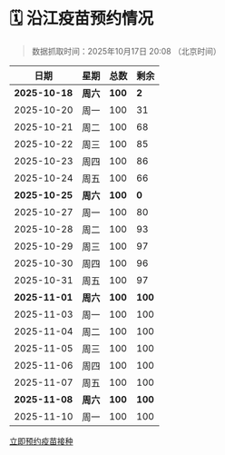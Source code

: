# 🗓️ 沿江疫苗预约情况

> 数据抓取时间：2025年10月17日 20:08 （北京时间）

| 日期 | 星期 | 总数 | 剩余 |
|------|------|------|------|
| **2025-10-18** | **周六** | **100** | **2** |
| 2025-10-20 | 周一 | 100 | 31 |
| 2025-10-21 | 周二 | 100 | 68 |
| 2025-10-22 | 周三 | 100 | 85 |
| 2025-10-23 | 周四 | 100 | 86 |
| 2025-10-24 | 周五 | 100 | 66 |
| **2025-10-25** | **周六** | **100** | **0** |
| 2025-10-27 | 周一 | 100 | 80 |
| 2025-10-28 | 周二 | 100 | 93 |
| 2025-10-29 | 周三 | 100 | 97 |
| 2025-10-30 | 周四 | 100 | 96 |
| 2025-10-31 | 周五 | 100 | 97 |
| **2025-11-01** | **周六** | **100** | **100** |
| 2025-11-03 | 周一 | 100 | 100 |
| 2025-11-04 | 周二 | 100 | 100 |
| 2025-11-05 | 周三 | 100 | 100 |
| 2025-11-06 | 周四 | 100 | 100 |
| 2025-11-07 | 周五 | 100 | 100 |
| **2025-11-08** | **周六** | **100** | **100** |
| 2025-11-10 | 周一 | 100 | 100 |


<div class="button-container">
<a class="btn" href="http://yfzweb.ishequ.net/#/login" target="_blank">立即预约疫苗接种</a>
</div>
